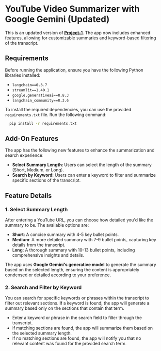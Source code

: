 # YouTube Video Summarizer with Google Gemini (Updated)

This is an updated version of **[Project-1](https://github.com/AryanKarumuri/Gen-AI-Projects/tree/main/BOTS/1.Youtube%20Video%20Summarizer/Project-1)**. The app now includes enhanced features, allowing for customizable summaries and keyword-based filtering of the transcript.

## Requirements

Before running the application, ensure you have the following Python libraries installed:

- `langchain==0.3.7`
- `streamlit==1.40.1`
- `google.generativeai==0.8.3`
- `langchain_community==0.3.6`

To install the required dependencies, you can use the provided `requirements.txt` file. Run the following command:

```bash
  pip install -r requirements.txt
```

## Add-On Features

The app has the following new features to enhance the summarization and search experience:

- **Select Summary Length**: Users can select the length of the summary (Short, Medium, or Long).
- **Search by Keyword**: Users can enter a keyword to filter and summarize specific sections of the transcript.

## Feature Details

### 1. Select Summary Length

After entering a YouTube URL, you can choose how detailed you'd like the summary to be. The available options are:

- **Short**: A concise summary with 4-5 key bullet points.
- **Medium**: A more detailed summary with 7-9 bullet points, capturing key details from the transcript.
- **Long**: A thorough summary with 10-13 bullet points, including comprehensive insights and details.

The app uses **Google Gemini's generative model** to generate the summary based on the selected length, ensuring the content is appropriately condensed or detailed according to your preference.

### 2. Search and Filter by Keyword

You can search for specific keywords or phrases within the transcript to filter out relevant sections. If a keyword is found, the app will generate a summary based only on the sections that contain that term.

- Enter a keyword or phrase in the search field to filter through the transcript.
- If matching sections are found, the app will summarize them based on the selected summary length.
- If no matching sections are found, the app will notify you that no relevant content was found for the provided search term.



